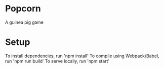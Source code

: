 # Popcorn
A guinea pig game

# Setup
To install dependencies, run 'npm install'
To compile using Webpack/Babel, run 'npm run build'
To serve locally, run 'npm start'